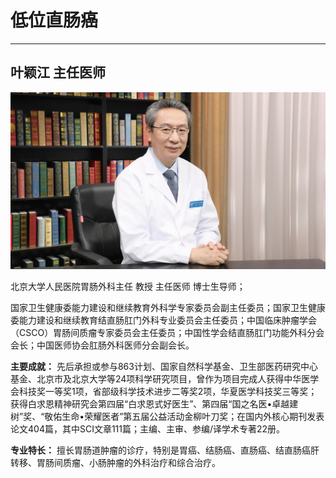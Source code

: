 # 低位直肠癌

---

## 叶颖江 主任医师

![1679228658830](image/c05_015/1679228658830.png)

北京大学人民医院胃肠外科主任 教授 主任医师 博士生导师；

国家卫生健康委能力建设和继续教育外科学专家委员会副主任委员；国家卫生健康委能力建设和继续教育结直肠肛门外科专业委员会主任委员；中国临床肿瘤学会（CSCO）胃肠间质瘤专家委员会主任委员；中国性学会结直肠肛门功能外科分会会长；中国医师协会肛肠外科医师分会副会长。


**主要成就：** 先后承担或参与863计划、国家自然科学基金、卫生部医药研究中心基金、北京市及北京大学等24项科学研究项目，曾作为项目完成人获得中华医学会科技奖一等奖1项，省部级科学技术进步二等奖2项，华夏医学科技奖三等奖；获得白求恩精神研究会第四届“白求恩式好医生”、第四届“国之名医•卓越建树”奖、“敬佑生命•荣耀医者”第五届公益活动金柳叶刀奖；在国内外核心期刊发表论文404篇，其中SCI文章111篇；主编、主审、参编/译学术专著22册。


**专业特长：** 擅长胃肠道肿瘤的诊疗，特别是胃癌、结肠癌、直肠癌、结直肠癌肝转移、胃肠间质瘤、小肠肿瘤的外科治疗和综合治疗。
